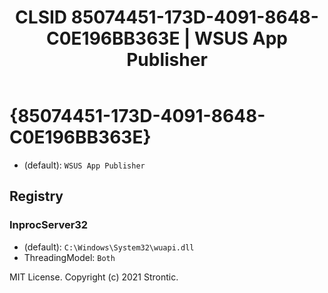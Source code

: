 ﻿---
title: "CLSID 85074451-173D-4091-8648-C0E196BB363E | WSUS App Publisher"
excerpt: What is COM-Object CLSID 85074451-173D-4091-8648-C0E196BB363E?
---

# {85074451-173D-4091-8648-C0E196BB363E}

* (default): `WSUS App Publisher`

## Registry


### InprocServer32

* (default): `C:\Windows\System32\wuapi.dll`
* ThreadingModel: `Both`

MIT License. Copyright (c) 2021 Strontic.


